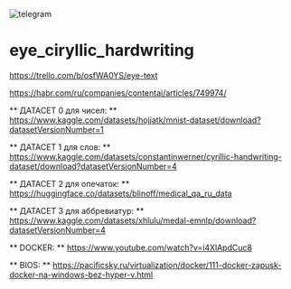 ![telegram](https://github.com/musicnova/hardwriting_musicnova/assets/29410375/561ea646-6652-4041-a2a8-14d4f78a0bb9)
# eye_ciryllic_hardwriting


https://trello.com/b/osfWA0YS/eye-text


https://habr.com/ru/companies/contentai/articles/749974/


** ДАТАСЕТ 0 для чисел: ** https://www.kaggle.com/datasets/hojjatk/mnist-dataset/download?datasetVersionNumber=1


** ДАТАСЕТ 1 для слов: ** https://www.kaggle.com/datasets/constantinwerner/cyrillic-handwriting-dataset/download?datasetVersionNumber=4


** ДАТАСЕТ 2 для опечаток: ** https://huggingface.co/datasets/blinoff/medical_qa_ru_data


** ДАТАСЕТ 3 для аббревиатур: ** https://www.kaggle.com/datasets/xhlulu/medal-emnlp/download?datasetVersionNumber=4


** DOCKER: ** https://www.youtube.com/watch?v=i4XlApdCuc8


** BIOS: ** https://pacificsky.ru/virtualization/docker/111-docker-zapusk-docker-na-windows-bez-hyper-v.html
